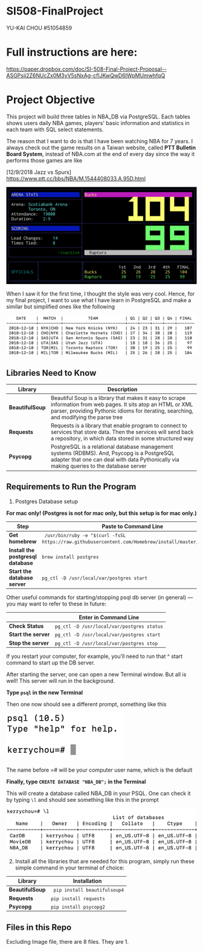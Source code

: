 # SI508-FinalProject
YU-KAI CHOU #51054859

# Full instructions are here:

https://paper.dropbox.com/doc/SI-508-Final-Project-Proposal--ASGPsji2Z6NUcZx0M3yV5sNxAg-cflJKwQwD6IWpMUmwhfqQ

# Project Objective
This project will build three tables in NBA_DB via PostgreSQL. Each tables shows users daily NBA games, players' basic information and statistics in each team with SQL select statements.

The reason that I want to do is that I have been watching NBA for 7 years. I always check out the game results on a Taiwan website, called **PTT Bulletin Board System**, instead of NBA.com at the end of every day since the way it performs those games are like

[12/9/2018 Jazz vs Spurs] https://www.ptt.cc/bbs/NBA/M.1544408033.A.95D.html


![EXAMPLE](https://github.com/UMYKC/SI508-FinalProject/blob/master/Image/NBA_Bucks_Raptors_PTT.png)

When I saw it for the first time, I thought the style was very cool. Hence, for my final project, I want to use what I have learn in PostgreSQL and make a similar but simplified ones like the following


![BOX SCORE TABLE](https://github.com/UMYKC/SI508-FinalProject/blob/master/Image/BOX_SCORE_TABLE.png)


## Libraries Need to Know
| Library | Description |
| ---- | --- |
| **BeautifulSoup** | Beautiful Soup is a library that makes it easy to scrape information from web pages. It sits atop an HTML or XML parser, providing Pythonic idioms for iterating, searching, and modifying the parse tree|
| **Requests** | Requests is a library that enable program to connect to services that store data. Then the services will send back a repository, in which data stored in some structured way|
| **Psycopg** | PostgreSQL is a relational database management systems (RDBMS). And, Psycopg is a PostgreSQL adapter that one can deal with data Pythonically via making queries to the database server|

## Requirements to Run the Program
1. Postgres Database setup

**For mac only! (Postgres is not for mac only, but this setup is for mac only.)**

| Step | Paste to Command Line |
| ---- | --- |
| **Get homebrew** | ``` /usr/bin/ruby -e "$(curl -fsSL https://raw.githubusercontent.com/Homebrew/install/master/install)"```|
| **Install the postgresql database** | ``` brew install postgres ```|
| **Start the database server** | ``` pg_ctl -D /usr/local/var/postgres start ```|

Other useful commands for starting/stopping psql db server (in general) — you may want to refer to these in future:

|  |Enter in Command Line |
| ---- | --- |
| **Check Status** | ```pg_ctl -D /usr/local/var/postgres status```|
| **Start the server** | ```pg_ctl -D /usr/local/var/postgres start```|
| **Stop the server** | ```pg_ctl -D /usr/local/var/postgres stop```|

If you restart your computer, for example, you’ll need to run that ^ start command to start up the DB server.

After starting the server, one can open a new Terminal window. But all is well! This server will run in the background.


**Type ```psql``` in the new Terminal**

Then one now should see a different prompt, something like this

![PSQL](https://github.com/UMYKC/SI508-FinalProject/blob/master/Image/PSQL.png)

The name before =# will be your computer user name, which is the default

**Finally, type ```CREATE DATABASE "NBA_DB";``` in the Terminal**

This will create a database called NBA_DB in your PSQL. One can check it by typing ```\l``` and should see something like this in the prompt

![DB](https://github.com/UMYKC/SI508-FinalProject/blob/master/Image/DB.png)


2. Install all the libraries that are needed for this program, simply run these simple command in your terminal of choice:

| Library | Installation |
| ---- | --- |
| **BeautifulSoup** | ``` pip install beautifulsoup4```|
| **Requests** | ``` pip install requests ```|
| **Psycopg** | ``` pip install psycopg2 ```|


## Files in this Repo
Excluding Image file, there are 8 files. They are
1.
